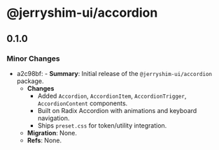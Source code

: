 # @jerryshim-ui/accordion

## 0.1.0

### Minor Changes

- a2c98bf: - **Summary**: Initial release of the `@jerryshim-ui/accordion` package.
  - **Changes**
    - Added `Accordion`, `AccordionItem`, `AccordionTrigger`, `AccordionContent` components.
    - Built on Radix Accordion with animations and keyboard navigation.
    - Ships `preset.css` for token/utility integration.
  - **Migration**: None.
  - **Refs**: None.
